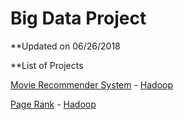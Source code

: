 # Big Data Project

**Updated on 06/26/2018

**List of Projects

[Movie Recommender System](https://github.com/Frank-W-Yu/Big-Data-Projects/tree/master/RecommenderSystem) - [Hadoop](https://github.com/Frank-W-Yu/Big-Data-Projects/tree/master/RecommenderSystem/Hadoop)

[Page Rank](https://github.com/Frank-W-Yu/Big-Data-Projects/tree/master/PageRank) - [Hadoop](https://github.com/Frank-W-Yu/Big-Data-Projects/tree/master/PageRank/Hadoop)
